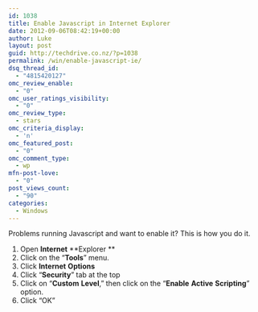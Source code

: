 ```yaml
---
id: 1038
title: Enable Javascript in Internet Explorer
date: 2012-09-06T08:42:19+00:00
author: Luke
layout: post
guid: http://techdrive.co.nz/?p=1038
permalink: /win/enable-javascript-ie/
dsq_thread_id:
  - "4815420127"
omc_review_enable:
  - "0"
omc_user_ratings_visibility:
  - "0"
omc_review_type:
  - stars
omc_criteria_display:
  - 'n'
omc_featured_post:
  - "0"
omc_comment_type:
  - wp
mfn-post-love:
  - "0"
post_views_count:
  - "90"
categories:
  - Windows
---
```

<div>
  Problems running Javascript and want to enable it? This is how you do it.
</div>

<div>
</div>

  1. Open **Internet** **Explorer **
  2. Click on the &#8220;**Tools**&#8221; menu.
  3. Click **Internet** **Options**
  4. Click &#8220;**Security**&#8221; tab at the top
  5. Click on &#8220;**Custom** **Level**,&#8221; then click on the &#8220;**Enable** **Active** **Scripting**&#8221; option.
  6. Click &#8220;OK&#8221;